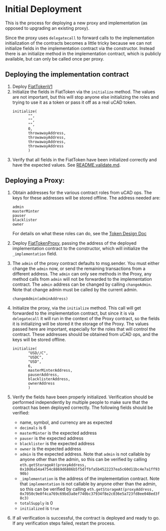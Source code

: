# Initial Deployment

This is the process for deploying a new proxy and implementation (as opposed to upgrading an existing proxy).

Since the proxy uses `delegatecall` to forward calls to the implementation initialization of the contracts becomes a little
tricky because we can not initialize fields in the implementation contract via the constructor. Instead there is an initialize
method in the implementation contract, which is publicly available, but can only be called once per proxy.


## Deploying the implementation contract
1. Deploy [FiatTokenV1](../contracts/FiatTokenV1.sol)
2. Initialize the fields in FiatToken via the `initialize` method. The values are not important, but this will stop anyone
else initializing the roles and trying to use it as a token or pass it off as a real uCAD token. 
   ```
   initialize(
          "",
          "",
          "",
          0,
          throwawayAddress,
          throwawayAddress,
          throwawayAddress,
          throwawayAddress
          )
   ```
3. Verify that all fields in the FiatToken have been initialized correctly and have the expected values.
See [README.validate.md](../validate/validate.js).

## Deploying a Proxy:

1. Obtain addresses for the various contract roles from uCAD ops. The keys for these addresses will be stored offline.
The address needed are:
   ```
   admin
   masterMinter
   pauser
   blacklister
   owner
   ```
   For details on what these roles can do, see the [Token Design Doc](tokendesign.md)

2. Deploy [FiatTokenProxy](../contracts/FiatTokenProxy.sol), passing the address of the deployed implementation contract
to the constructor, which will initialize the `_implementation` field.

3. The `admin` of the proxy contract defaults to msg.sender. You must either change the `admin` now, or send the remaining
transactions from a different address. The `admin` can only see methods in the Proxy, any method calls from `admin` will not
be forwarded to the implementation contract. 
The `admin` address can be changed by calling `changeAdmin`. Note that change admin must be called by the current admin.
   ```
   changeAdmin(adminAddress)

   ```

4. Initialize the proxy, via the `initialize` method. This call will get forwarded to the implementation contract, but since
it is via `delegatecall` it will run in the context of the Proxy contract, so the fields it is initializing will be stored
it the storage of the Proxy. The values passed here are important, especially for the roles that will control the contract.
These addresses should be obtained from uCAD ops, and the keys will be stored offline.

   ```
   initialize(
          "USD//C",
          "USDC",
          "USD",
          6,
          masterMinterAddress,
          pauserAddress,
          blacklisterAddress,
          ownerAddress
          )
   ```

5. Verify the fields have been properly initialized. Verification should be performed independently by multiple people to make
sure that the contract has been deployed correctly. The following fields should be verified:
   - name, symbol, and currency are as expected
   - `decimals` is 6
   - `masterMinter` is the expected address
   - `pauser` is the expected address
   - `blacklister` is the expected address
   - `owner` is the expected address
   - `admin` is the expected address. Note that `admin` is not callable by anyone other than the admin, so this can be verified 
   by calling `eth.getStorageAt(proxyAddress, 0x10d6a54a4754c8869d6886b5f5d7fbfa5b4522237ea5c60d11bc4e7a1ff9390b)`
   - `_implementation` is the address of the implementation contract. Note that `implementation` is not callable by 
   anyone other than the admin, so this can be verified by calling
   `eth.getStorageAt(proxyAddress, 0x7050c9e0f4ca769c69bd3a8ef740bc37934f8e2c036e5a723fd8ee048ed3f8c3)`
   - `totalSupply` is 0
   - `initialized` is `true`

6. If all verification is successful, the contract is deployed and ready to go. If any verification steps failed, restart the process.
